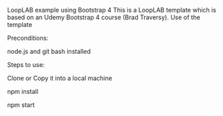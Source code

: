 LoopLAB example using Bootstrap 4
This is a LoopLAB template which is based on an Udemy Bootstrap 4 course (Brad Traversy).
Use of the template

Preconditions:

node.js and git bash installed

Steps to use:

Clone or Copy it into a local machine

npm install

npm start